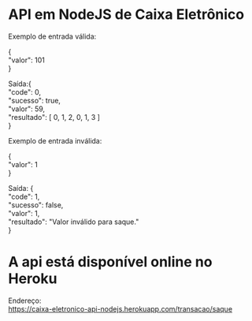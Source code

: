 # API em NodeJS de Caixa Eletrônico 

Exemplo de entrada válida:<br>

{<br>
	"valor": 101
<br>}<br>

Saída:{<br>
  "code": 0,<br>
  "sucesso": true,<br>
  "valor": 59,<br>
  "resultado": [ 0, 1, 2, 0, 1, 3 ]<br>
}<br>

Exemplo de entrada inválida:<br>

{<br>
	"valor": 1
<br>}<br>

Saída: {<br>
  "code": 1,<br>
  "sucesso": false,<br>
  "valor": 1,<br>
  "resultado": "Valor inválido para saque."<br>
}<br>

# A api está disponível online no Heroku <br>

Endereço: <br>
https://caixa-eletronico-api-nodejs.herokuapp.com/transacao/saque

